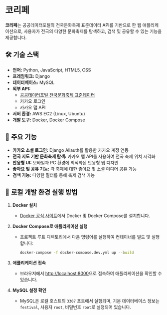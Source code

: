 # 코리페

**코리페**는 공공데이터포털의 전국문화축제 표준데이터 API를 기반으로 한 웹 애플리케이션으로, 사용자가 전국의 다양한 문화축제를 탐색하고, 검색 및 공유할 수 있는 기능을 제공합니다.

## 🛠️ 기술 스택

- **언어:** Python, JavaScript, HTML5, CSS
- **프레임워크:** Django
- **데이터베이스:** MySQL
- **외부 API:**
    - [공공데이터포털 전국문화축제 표준데이터](https://www.data.go.kr/data/15013104/standard.do)
    - 카카오 로그인
    - 카카오 맵 API
- **서버 환경:** AWS EC2 (Linux, Ubuntu)
- **개발 도구:** Docker, Docker Compose

## 📌 주요 기능

- **카카오 소셜 로그인:** Django Allauth를 활용한 카카오 계정 연동
- **전국 지도 기반 문화축제 탐색:** 카카오 맵 API를 사용하여 전국 축제 위치 시각화
- **반응형 UI:** 모바일과 PC 환경에 최적화된 반응형 웹 디자인
- **좋아요 및 공유 기능:** 각 축제에 대한 좋아요 및 소셜 미디어 공유 가능
- **검색 기능:** 다양한 필터를 통해 축제 검색 가능

## 🚀 로컬 개발 환경 실행 방법

1. **Docker 설치**
    - [Docker 공식 사이트](https://www.docker.com/)에서 Docker 및 Docker Compose를 설치합니다.

2. **Docker Compose로 애플리케이션 실행**
    - 프로젝트 루트 디렉토리에서 다음 명령어를 실행하여 컨테이너를 빌드 및 실행합니다:
      ```bash
      docker-compose -f docker-compose.dev.yml up --build
      ```

3. **애플리케이션 접속**
    - 브라우저에서 [http://localhost:8000](http://localhost:8000)으로 접속하여 애플리케이션을 확인할 수 있습니다.

4. **MySQL 설정 확인**
    - MySQL은 로컬 호스트의 `3307` 포트에서 실행되며, 기본 데이터베이스 정보는 `festival`, 사용자 `root`, 비밀번호 `root`로 설정되어 있습니다.
